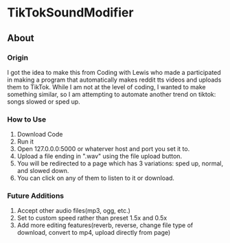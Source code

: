 # TikTokSoundModifier

## About

### Origin
I got the idea to make this from Coding with Lewis who made a participated in making a program that automatically makes reddit tts videos and uploads them to TikTok.
While I am not at the level of coding, I wanted to make something similar, so I am attempting to automate another trend on tiktok: songs slowed or sped up.


### How to Use
1. Download Code
2. Run it
3. Open 127.0.0.0:5000 or whaterver host and port you set it to.
4. Upload a file ending in ".wav" using the file upload button.
5. You will be redirected to a page which has 3 variations: sped up, normal, and slowed down.
6. You can click on any of them to listen to it or download.

### Future Additions
1. Accept other audio files(mp3, ogg, etc.)
2. Set to custom speed rather than preset 1.5x and 0.5x
3. Add more editing features(reverb, reverse, change file type of download, convert to mp4, upload directly from page)